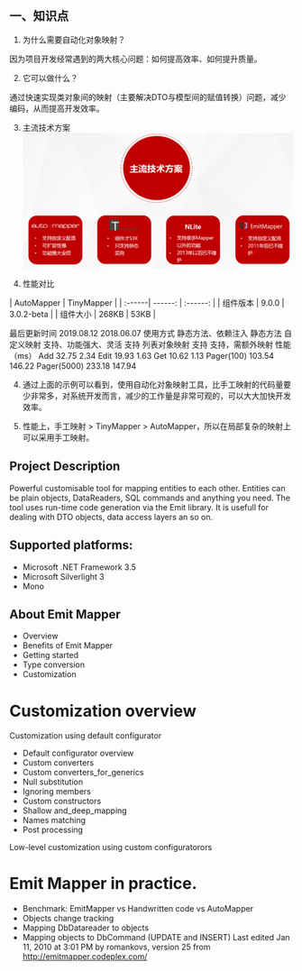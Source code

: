 ## 一、知识点

1. 为什么需要自动化对象映射？

因为项目开发经常遇到的两大核心问题：如何提高效率、如何提升质量。

2. 它可以做什么？

通过快速实现类对象间的映射（主要解决DTO与模型间的赋值转换）问题，减少编码，从而提高开发效率。

3. 主流技术方案
![Image text](show.png)


4. 性能对比


| AutoMapper | TinyMapper |
| :------| ------: | :------: |
| 组件版本 | 9.0.0 | 3.0.2-beta |
| 组件大小 | 268KB | 53KB |

最后更新时间	2019.08.12	2018.06.07
使用方式	静态方法、依赖注入	静态方法
自定义映射	支持、功能强大、灵活	支持
列表对象映射	支持	支持，需额外映射
性能（ms）	Add	32.75	2.34
Edit	19.93	1.63
Get	10.62	1.13
Pager(100)	103.54	146.22
Pager(5000)	233.18	147.94

4. 通过上面的示例可以看到，使用自动化对象映射工具，比手工映射的代码量要少非常多，对系统开发而言，减少的工作量是非常可观的，可以大大加快开发效率。

5. 性能上，手工映射 > TinyMapper > AutoMapper，所以在局部复杂的映射上可以采用手工映射。



## Project Description
Powerful customisable tool for mapping entities to each other. Entities can be plain objects, DataReaders, SQL commands and anything you need. The tool uses run-time code generation via the Emit library. It is usefull for dealing with DTO objects, data access layers an so on.
## Supported platforms:

* Microsoft .NET Framework 3.5
* Microsoft Silverlight 3
* Mono
## About Emit Mapper

* Overview
* Benefits of Emit Mapper
* Getting started
* Type conversion
* Customization

# Customization overview

Customization using default configurator
* Default configurator overview
* Custom converters
* Custom converters_for_generics
* Null substitution
* Ignoring members
* Custom constructors
* Shallow and_deep_mapping
* Names matching
* Post processing

Low-level customization using custom configuratorors
# Emit Mapper in practice.

* Benchmark: EmitMapper vs Handwritten code vs AutoMapper
* Objects change tracking
* Mapping DbDatareader to objects
* Mapping objects to DbCommand (UPDATE and INSERT)
Last edited Jan 11, 2010 at 3:01 PM by romankovs, version 25
from http://emitmapper.codeplex.com/
